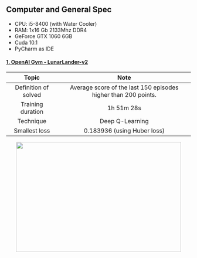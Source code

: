 ## Computer and General Spec
- CPU: i5-8400 (with Water Cooler)
- RAM: 1x16 Gb 2133Mhz DDR4 
- GeForce GTX 1060 6GB
- Cuda 10.1
- PyCharm as IDE

#### [1. OpenAI Gym - LunarLander-v2](https://gym.openai.com/envs/LunarLander-v2/)
| Topic | Note |
| :---:  | :---: |
| Definition of solved | Average score of the last 150 episodes higher than 200 points. |
| Training duration | 1h 51m 28s |
| Technique | Deep Q-Learning |
| Smallest loss | 0.183936 (using Huber loss) |

<p align="center">

  <img src="https://github.com/TheVini/DeepReinforcement_OpenAI/blob/master/Gifs/lunarlander.gif" width="450" height="300">
  
</p>
